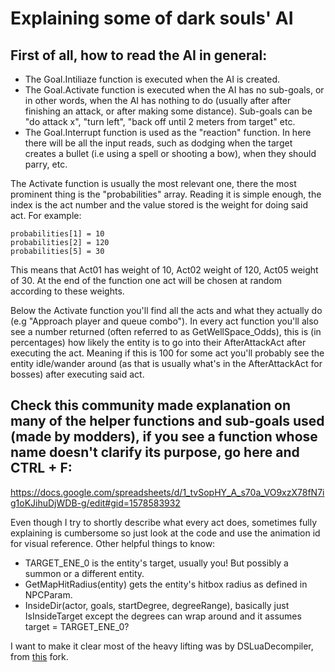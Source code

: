 # Explaining some of dark souls' AI

## First of all, how to read the AI in general: 

- The Goal.Intiliaze function is executed when the AI is created.
- The Goal.Activate function is executed when the AI has no sub-goals, or in other words, when the AI has nothing to do (usually after after finishing an attack, or after making some distance). 
Sub-goals can be "do attack x", "turn left", "back off until 2 meters from target" etc.
- The Goal.Interrupt function is used as the "reaction" function. In here there will be all the input reads, such as dodging when the target creates a bullet (i.e using a spell or shooting a bow), when they should parry, etc.


The Activate function is usually the most relevant one, there the most prominent thing is the "probabilities" array. 
Reading it is simple enough, the index is the act number and the value stored is the weight for doing said act.
For example:
```
probabilities[1] = 10
probabilities[2] = 120
probabilities[5] = 30
```
This means that Act01 has weight of 10, Act02 weight of 120, Act05 weight of 30. At the end of the function one act will be chosen at random according to these weights.


Below the Activate function you'll find all the acts and what they actually do (e.g "Approach player and queue combo").
In every act function you'll also see a number returned (often referred to as GetWellSpace_Odds), this is (in percentages) how likely the entity is to go into their AfterAttackAct after executing the act.
Meaning if this is 100 for some act you'll probably see the entity idle/wander around (as that is usually what's in the AfterAttackAct for bosses) after executing said act.


## Check this community made explanation on many of the helper functions and sub-goals used (made by modders), if you see a function whose name doesn't clarify its purpose, go here and CTRL + F:
https://docs.google.com/spreadsheets/d/1_tvSopHY_A_s70a_VO9xzX78fN7ig1oKJihuDjWDB-g/edit#gid=1578583932


Even though I try to shortly describe what every act does, sometimes fully explaining is cumbersome so just look at the code and use the animation id for visual reference.
Other helpful things to know:
- TARGET_ENE_0 is the entity's target, usually you! But possibly a summon or a different entity.
- GetMapHitRadius(entity) gets the entity's hitbox radius as defined in NPCParam.
- InsideDir(actor, goals, startDegree, degreeRange), basically just IsInsideTarget except the degrees can wrap around and it assumes target = TARGET_ENE_0?


I want to make it clear most of the heavy lifting was by DSLuaDecompiler, from [this](https://github.com/nex3/DSLuaDecompiler) fork.
